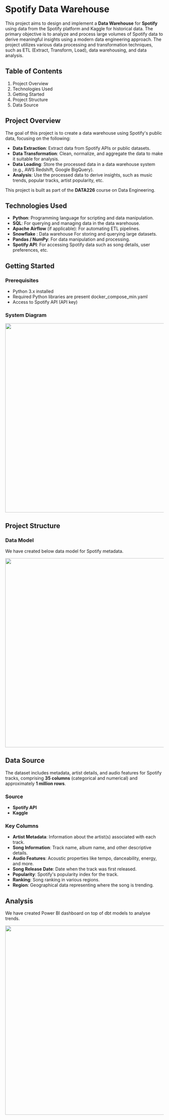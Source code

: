 # Spotify Data Warehouse

This project aims to design and implement a **Data Warehouse** for **Spotify** using data from the Spotify platform and Kaggle for historical data. The primary objective is to analyze and process large volumes of Spotify data to derive meaningful insights using a modern data engineering approach. The project utilizes various data processing and transformation techniques, such as ETL (Extract, Transform, Load), data warehousing, and data analysis.

## Table of Contents
1. Project Overview
2. Technologies Used
3. Getting Started
4. Project Structure
5. Data Source


## Project Overview

The goal of this project is to create a data warehouse using Spotify's public data, focusing on the following:

- **Data Extraction**: Extract data from Spotify APIs or public datasets.
- **Data Transformation**: Clean, normalize, and aggregate the data to make it suitable for analysis.
- **Data Loading**: Store the processed data in a data warehouse system (e.g., AWS Redshift, Google BigQuery).
- **Analysis**: Use the processed data to derive insights, such as music trends, popular tracks, artist popularity, etc.

This project is built as part of the **DATA226** course on Data Engineering.

## Technologies Used

- **Python**: Programming language for scripting and data manipulation.
- **SQL**: For querying and managing data in the data warehouse.
- **Apache Airflow** (if applicable): For automating ETL pipelines.
- **Snowflake** : Data warehouse For storing and querying large datasets.
- **Pandas / NumPy**: For data manipulation and processing.
- **Spotify API**: For accessing Spotify data such as song details, user preferences, etc.

## Getting Started

### Prerequisites

- Python 3.x installed
- Required Python libraries are present docker_compose_min.yaml
- Access to Spotify API (API key)

### System Diagram
<img src="https://github.com/user-attachments/assets/5bf98172-d9ee-4548-83c0-b89f72ad0296" width="600"/>


## Project Structure


### Data Model

We have created below data model for Spotify metadata.

<img src="https://github.com/user-attachments/assets/ed0052f7-daec-403b-929a-9601e4ae03a0" width="600"/>


## Data Source

The dataset includes metadata, artist details, and audio features for Spotify tracks, comprising **35 columns** (categorical and numerical) and approximately **1 million rows**.

### Source
- **Spotify API**
- **Kaggle**  

### Key Columns
- **Artist Metadata**: Information about the artist(s) associated with each track.  
- **Song Information**: Track name, album name, and other descriptive details.  
- **Audio Features**: Acoustic properties like tempo, danceability, energy, and more.  
- **Song Release Date**: Date when the track was first released.  
- **Popularity**: Spotify's popularity index for the track.  
- **Ranking**: Song ranking in various regions.  
- **Region**: Geographical data representing where the song is trending.


## Analysis

We have created Power BI dashboard on top of dbt models to analyse trends.

<img src="https://github.com/user-attachments/assets/2bbad158-c618-4ddb-bbfe-8324ecaa7a64" width="600"/>


